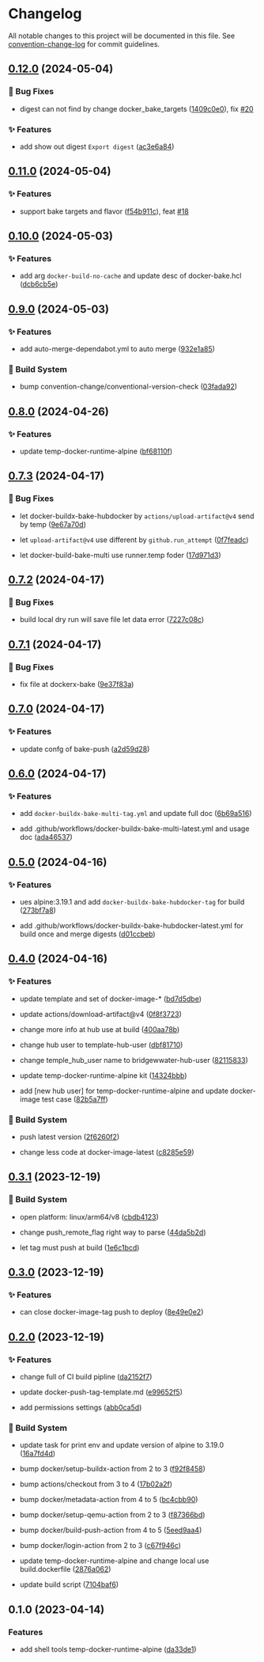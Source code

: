 # Changelog

All notable changes to this project will be documented in this file. See [convention-change-log](https://github.com/convention-change/convention-change-log) for commit guidelines.

## [0.12.0](https://github.com/bridgewwater/template-docker-runtime-alpine/compare/0.11.0...v0.12.0) (2024-05-04)

### 🐛 Bug Fixes

* digest can not find by change docker_bake_targets ([1409c0e0](https://github.com/bridgewwater/template-docker-runtime-alpine/commit/1409c0e0392b0e3a49eddd9577405bd5b66a2240)), fix [#20](https://github.com/bridgewwater/template-docker-runtime-alpine/issues/20)

### ✨ Features

* add show out digest  `Export digest` ([ac3e6a84](https://github.com/bridgewwater/template-docker-runtime-alpine/commit/ac3e6a849ba3e3f0e527d70965ecff740a233e26))

## [0.11.0](https://github.com/bridgewwater/template-docker-runtime-alpine/compare/0.10.0...v0.11.0) (2024-05-04)

### ✨ Features

* support bake targets and flavor ([f54b911c](https://github.com/bridgewwater/template-docker-runtime-alpine/commit/f54b911c79086008fa0d39415d63d9c950a8f9a7)), feat [#18](https://github.com/bridgewwater/template-docker-runtime-alpine/issues/18)

## [0.10.0](https://github.com/bridgewwater/template-docker-runtime-alpine/compare/0.9.0...v0.10.0) (2024-05-03)

### ✨ Features

* add arg `docker-build-no-cache` and update desc of docker-bake.hcl ([dcb6cb5e](https://github.com/bridgewwater/template-docker-runtime-alpine/commit/dcb6cb5e96398e482f5e8781e5404701c8b31c42))

## [0.9.0](https://github.com/bridgewwater/template-docker-runtime-alpine/compare/0.8.0...v0.9.0) (2024-05-03)

### ✨ Features

* add auto-merge-dependabot.yml to auto merge ([932e1a85](https://github.com/bridgewwater/template-docker-runtime-alpine/commit/932e1a850a6cd3e6233168d21eec2b0e94a0753b))

### 👷‍ Build System

* bump convention-change/conventional-version-check ([03fada92](https://github.com/bridgewwater/template-docker-runtime-alpine/commit/03fada928d6c0950e568646066b4e6098e4460b2))

## [0.8.0](https://github.com/bridgewwater/template-docker-runtime-alpine/compare/0.7.3...v0.8.0) (2024-04-26)

### ✨ Features

* update temp-docker-runtime-alpine ([bf68110f](https://github.com/bridgewwater/template-docker-runtime-alpine/commit/bf68110f93c3a7adf34d82bec4976ef86fb8be26))

## [0.7.3](https://github.com/bridgewwater/template-docker-runtime-alpine/compare/0.7.2...v0.7.3) (2024-04-17)

### 🐛 Bug Fixes

* let docker-buildx-bake-hubdocker by `actions/upload-artifact@v4` send by temp ([9e67a70d](https://github.com/bridgewwater/template-docker-runtime-alpine/commit/9e67a70de66578b1a62668e88e45b3759af37098))

* let `upload-artifact@v4` use different by `github.run_attempt` ([0f7feadc](https://github.com/bridgewwater/template-docker-runtime-alpine/commit/0f7feadc48d2e52b1bbce6b76f744292774a16fb))

* let docker-build-bake-multi use runner.temp foder ([17d971d3](https://github.com/bridgewwater/template-docker-runtime-alpine/commit/17d971d3ab1de945cd73af265a15cdd762eec8d5))

## [0.7.2](https://github.com/bridgewwater/template-docker-runtime-alpine/compare/0.7.1...v0.7.2) (2024-04-17)

### 🐛 Bug Fixes

* build local dry run will save file let data error ([7227c08c](https://github.com/bridgewwater/template-docker-runtime-alpine/commit/7227c08cc9fbad56fca79b54b4aecefa782c57f9))

## [0.7.1](https://github.com/bridgewwater/template-docker-runtime-alpine/compare/0.7.0...v0.7.1) (2024-04-17)

### 🐛 Bug Fixes

* fix file at dockerx-bake ([9e37f83a](https://github.com/bridgewwater/template-docker-runtime-alpine/commit/9e37f83ab5197477960c5478ddcfadb55b0dad35))

## [0.7.0](https://github.com/bridgewwater/template-docker-runtime-alpine/compare/0.6.0...v0.7.0) (2024-04-17)

### ✨ Features

* update confg of bake-push ([a2d59d28](https://github.com/bridgewwater/template-docker-runtime-alpine/commit/a2d59d282a3a31ce64cae8ae55bb653a98aa860e))

## [0.6.0](https://github.com/bridgewwater/template-docker-runtime-alpine/compare/0.5.0...v0.6.0) (2024-04-17)

### ✨ Features

* add `docker-buildx-bake-multi-tag.yml` and update full doc ([6b69a516](https://github.com/bridgewwater/template-docker-runtime-alpine/commit/6b69a5160b0092375a73fe4e0b79df62624dc20f))

* add .github/workflows/docker-buildx-bake-multi-latest.yml and usage doc ([ada46537](https://github.com/bridgewwater/template-docker-runtime-alpine/commit/ada4653710cc03bf74f114a5d6c657aad460a8f4))

## [0.5.0](https://github.com/bridgewwater/template-docker-runtime-alpine/compare/0.4.0...v0.5.0) (2024-04-16)

### ✨ Features

* ues alpine:3.19.1 and add `docker-buildx-bake-hubdocker-tag` for build ([273bf7a8](https://github.com/bridgewwater/template-docker-runtime-alpine/commit/273bf7a8331784ae78a7910238e5219323fece20))

* add .github/workflows/docker-buildx-bake-hubdocker-latest.yml for build once and merge digests ([d01ccbeb](https://github.com/bridgewwater/template-docker-runtime-alpine/commit/d01ccbeb0c38344b9472d4e11be1c13129c05c20))

## [0.4.0](https://github.com/bridgewwater/template-docker-runtime-alpine/compare/0.3.1...v0.4.0) (2024-04-16)

### ✨ Features

* update template and set of docker-image-* ([bd7d5dbe](https://github.com/bridgewwater/template-docker-runtime-alpine/commit/bd7d5dbed18a64def378a92858e1d12c348ea116))

* update actions/download-artifact@v4 ([0f8f3723](https://github.com/bridgewwater/template-docker-runtime-alpine/commit/0f8f37233dcb1c990a1b25acb23fc815a124ad17))

* change more info at hub use at build ([400aa78b](https://github.com/bridgewwater/template-docker-runtime-alpine/commit/400aa78b4715260779ef28406b528c50a6ce3f14))

* change hub user to template-hub-user ([dbf81710](https://github.com/bridgewwater/template-docker-runtime-alpine/commit/dbf81710387872635731ef62880087039a7b188f))

* change temple_hub_user name to bridgewwater-hub-user ([82115833](https://github.com/bridgewwater/template-docker-runtime-alpine/commit/821158332e23237c142d126a92a2df511a7b9c35))

* update temp-docker-runtime-alpine kit ([14324bbb](https://github.com/bridgewwater/template-docker-runtime-alpine/commit/14324bbbcda717f315d1b278c126e5d7d9b430c4))

* add [new hub user] for temp-docker-runtime-alpine and update docker-image test case ([82b5a7ff](https://github.com/bridgewwater/template-docker-runtime-alpine/commit/82b5a7ffadab64665a0fa7678d6a8e6574ec3fa5))

### 👷‍ Build System

* push latest version ([2f6260f2](https://github.com/bridgewwater/template-docker-runtime-alpine/commit/2f6260f2f8f826a2e694f15b7be8ad6f7fd192ff))

* change less code at docker-image-latest ([c8285e59](https://github.com/bridgewwater/template-docker-runtime-alpine/commit/c8285e591b4b09aa22b511b21cbc195b5ada5d8b))

## [0.3.1](https://github.com/bridgewwater/template-docker-runtime-alpine/compare/0.3.0...v0.3.1) (2023-12-19)

### 👷‍ Build System

* open platform: linux/arm64/v8 ([cbdb4123](https://github.com/bridgewwater/template-docker-runtime-alpine/commit/cbdb41237e59d1c82ff040422aeac879b6a5a6d1))

* change push_remote_flag right way to parse ([44da5b2d](https://github.com/bridgewwater/template-docker-runtime-alpine/commit/44da5b2db0203cc9198d0e8b3f7b44584660e58e))

* let tag must push at build ([1e6c1bcd](https://github.com/bridgewwater/template-docker-runtime-alpine/commit/1e6c1bcdb74a151ce31159e554ecb7e1445f74ab))

## [0.3.0](https://github.com/bridgewwater/template-docker-runtime-alpine/compare/0.2.0...v0.3.0) (2023-12-19)

### ✨ Features

* can close docker-image-tag push to deploy ([8e49e0e2](https://github.com/bridgewwater/template-docker-runtime-alpine/commit/8e49e0e2d10239404e9b36b3fb047c057aae5014))

## [0.2.0](https://github.com/bridgewwater/template-docker-runtime-alpine/compare/0.1.0...v0.2.0) (2023-12-19)

### ✨ Features

* change full of CI build pipline ([da2152f7](https://github.com/bridgewwater/template-docker-runtime-alpine/commit/da2152f79df3606a8e7651d5c1d7e8b66d988a15))

* update docker-push-tag-template.md ([e99652f5](https://github.com/bridgewwater/template-docker-runtime-alpine/commit/e99652f50952ca8c9824043f05fd1b7c0e933851))

* add permissions settings ([abb0ca5d](https://github.com/bridgewwater/template-docker-runtime-alpine/commit/abb0ca5d7205fa8e368d4f8717cdbb442286d3a2))

### 👷‍ Build System

* update task for print env and update version of alpine to 3.19.0 ([16a7fd4d](https://github.com/bridgewwater/template-docker-runtime-alpine/commit/16a7fd4d6e267ec37d9d225f8b61618d5d0cc88a))

* bump docker/setup-buildx-action from 2 to 3 ([f92f8458](https://github.com/bridgewwater/template-docker-runtime-alpine/commit/f92f8458cf74d8b3b3554c6b34d13615d905348f))

* bump actions/checkout from 3 to 4 ([17b02a2f](https://github.com/bridgewwater/template-docker-runtime-alpine/commit/17b02a2f520859fbe02949f1870c711fb0f524a8))

* bump docker/metadata-action from 4 to 5 ([bc4cbb90](https://github.com/bridgewwater/template-docker-runtime-alpine/commit/bc4cbb90b2c0c9c58e402a13876982e7b78fa5d8))

* bump docker/setup-qemu-action from 2 to 3 ([f87366bd](https://github.com/bridgewwater/template-docker-runtime-alpine/commit/f87366bda79bbd2de4b4e24e89e63080f5e308c8))

* bump docker/build-push-action from 4 to 5 ([5eed9aa4](https://github.com/bridgewwater/template-docker-runtime-alpine/commit/5eed9aa41cdc7a4741b0e77831220b4c788a2974))

* bump docker/login-action from 2 to 3 ([c67f946c](https://github.com/bridgewwater/template-docker-runtime-alpine/commit/c67f946cb6912321cd354d9a7733c23ec4cd3771))

* update temp-docker-runtime-alpine and change local use build.dockerfile ([2876a062](https://github.com/bridgewwater/template-docker-runtime-alpine/commit/2876a0624c53e4cd1f48112a13a8d0f23dbddad5))

* update build script ([7104baf6](https://github.com/bridgewwater/template-docker-runtime-alpine/commit/7104baf6ad92b9e3f0c24cc0370d46b48d9664e5))

## 0.1.0 (2023-04-14)

### Features

* add shell tools temp-docker-runtime-alpine ([da33de1](https://github.com/bridgewwater/template-docker-runtime-alpine/commit/da33de1e57d31c65760fe4ac94ee042d2f443442))
